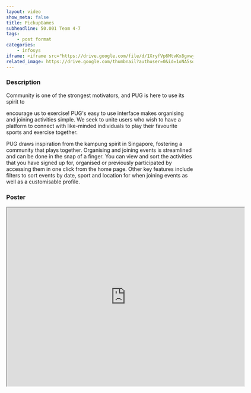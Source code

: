 ```yaml
---
layout: video
show_meta: false
title: PickupGames
subheadline: 50.001 Team 4-7
tags:
    - post format
categories:
    - infosys
iframe: <iframe src="https://drive.google.com/file/d/1XryfVp6MtvKx8gxwyovG4vjuYF_feVps/preview" width="320" height="240"></iframe>
related_image: https://drive.google.com/thumbnail?authuser=0&id=1oNA5sokN6cLGkOkfuLj3XYkJw8MM5F1Z&sz=w300-h300-p-k-nu-iv1
---
```


### Description

Community is one of the strongest motivators, and PUG is here to use its spirit to

encourage us to exercise! PUG's easy to use interface makes organising and joining activities simple. We seek to unite users who wish to have a platform to connect with like-minded individuals to play their favourite sports and exercise together.

PUG draws inspiration from the kampung spirit in Singapore, fostering a community that plays together. Organising and joining events is streamlined and can be done in the snap of a finger. You can view and sort the activities that you have signed up for, organised or previously participated by accessing them in one click from the home page. Other key features include filters to sort events by date, sport and location for when joining events as well as a customisable profile.

### Poster

<iframe src="https://drive.google.com/file/d/1oNA5sokN6cLGkOkfuLj3XYkJw8MM5F1Z/preview" width="640" height="480"></iframe>
